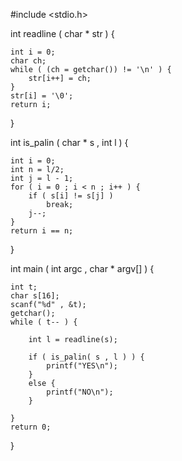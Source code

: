 #include <stdio.h>

int readline ( char * str ) {

	int i = 0;
	char ch;
	while ( (ch = getchar()) != '\n' ) {
		str[i++] = ch;
	}
	str[i] = '\0';
	return i;
}

int is_palin ( char * s , int l ) {

	int i = 0;
	int n = l/2;
	int j = l - 1;
	for ( i = 0 ; i < n ; i++ ) {
		if ( s[i] != s[j] )
			break;
		j--;
	}
	return i == n;
}

int main ( int argc , char * argv[] ) {

	int t;
	char s[16];
	scanf("%d" , &t);
	getchar();
	while ( t-- ) {

		int l = readline(s);

		if ( is_palin( s , l ) ) {
			printf("YES\n");
		}
		else {
			printf("NO\n");
		}

	}
	return 0;
}

